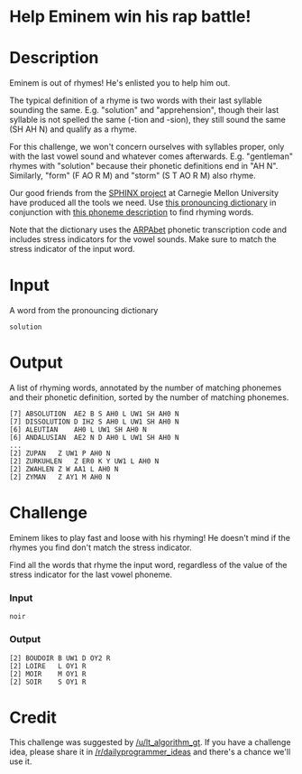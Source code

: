 # Help Eminem win his rap battle!
<div class="md"><h1>Description</h1>
<p>Eminem is out of rhymes! He's enlisted you to help him out.</p>
<p>The typical definition of a rhyme is two words with their last syllable sounding the same.
E.g. "solution" and "apprehension", though their last syllable is not spelled the same (-tion and -sion), they still sound the same (SH AH N) and qualify as a rhyme.</p>
<p>For this challenge, we won't concern ourselves with syllables proper, only with the last vowel sound and whatever comes afterwards.
E.g. "gentleman" rhymes with "solution" because their phonetic definitions end in "AH N". Similarly, "form" (F AO R M) and "storm" (S T AO R M) also rhyme.</p>
<p>Our good friends from the <a href="http://cmusphinx.sourceforge.net/">SPHINX project</a> at Carnegie Mellon University have produced all the tools we need.
Use <a href="http://svn.code.sf.net/p/cmusphinx/code/trunk/cmudict/cmudict-0.7b">this pronouncing dictionary</a> in conjunction
with <a href="http://svn.code.sf.net/p/cmusphinx/code/trunk/cmudict/cmudict-0.7b.phones">this phoneme description</a> to find rhyming words.</p>
<p>Note that the dictionary uses the <a href="https://en.wikipedia.org/wiki/Arpabet">ARPAbet</a> phonetic transcription code and
includes stress indicators for the vowel sounds. Make sure to match the stress indicator of the input word.</p>
<h1>Input</h1>
<p>A word from the pronouncing dictionary</p>
<pre><code>solution
</code></pre>
<h1>Output</h1>
<p>A list of rhyming words, annotated by the number of matching phonemes and their phonetic definition,
sorted by the number of matching phonemes.</p>
<pre><code>[7] ABSOLUTION  AE2 B S AH0 L UW1 SH AH0 N
[7] DISSOLUTION D IH2 S AH0 L UW1 SH AH0 N
[6] ALEUTIAN    AH0 L UW1 SH AH0 N
[6] ANDALUSIAN  AE2 N D AH0 L UW1 SH AH0 N
...
[2] ZUPAN   Z UW1 P AH0 N
[2] ZURKUHLEN   Z ER0 K Y UW1 L AH0 N
[2] ZWAHLEN Z W AA1 L AH0 N
[2] ZYMAN   Z AY1 M AH0 N
</code></pre>
<h1>Challenge</h1>
<p>Eminem likes to play fast and loose with his rhyming!
He doesn't mind if the rhymes you find don't match the stress indicator.</p>
<p>Find all the words that rhyme the input word, regardless of the value of the stress indicator for the last vowel phoneme.</p>
<h3>Input</h3>
<pre><code>noir
</code></pre>
<h3>Output</h3>
<pre><code>[2] BOUDOIR B UW1 D OY2 R
[2] LOIRE   L OY1 R
[2] MOIR    M OY1 R
[2] SOIR    S OY1 R
</code></pre>
<h1>Credit</h1>
<p>This challenge was suggested by <a href="/u/lt_algorithm_gt">/u/lt_algorithm_gt</a>. If you have a challenge idea, please share it in <a href="/r/dailyprogrammer_ideas">/r/dailyprogrammer_ideas</a> and there's a chance we'll use it. </p>
</div>
